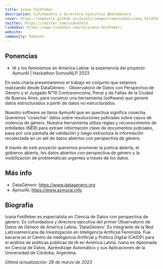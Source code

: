 ```yaml
---
title: Ivana Feldfeber
description: Cofundadora y directora ejecutiva @DataGénero
cover: https://somosnlp.github.io/assets/images/comunidad/ivana_feldfeber.jpg
twitter: https://twitter.com/ivanafeld
linkedin: https://www.linkedin.com/in/ivana-feldfeber/
website: 
community: Ponente
---
```


## Ponencias

- IA y los feminismos en América Latina: la experiencia del proyecto AymurAI | Hackathon SomosNLP 2023

<EventSummary
    description=""
    poster="https://somosnlp.github.io/assets/images/eventos/230328_aymurai.jpg"
    video="https://www.youtube.com/embed/JwputbLp8AI"
    name="Ivana Feldfeber"
    website=""
    twitter="https://twitter.com/ivanafeld"
    linkedin="https://www.linkedin.com/in/ivana-feldfeber/"
    github=""
    bio="Ivana Feldfeber es especialista en Ciencia de Datos con perspectiva de género. Es cofundadora y directora ejecutiva del primer Observatorio de Datos de Género de América Latina, 'DataGénero'. Es integrante de la Red Latinoamericana de Investigación en Inteligencia Artificial Feminista. Fue becaria en el Centro de Inteligencia Artificial y Política Digital (CAIDP) para el análisis de políticas públicas de IA en América Latina. Ivana es diplomada en Ciencia de Datos, Aprendizaje Automático y sus Aplicaciones de la Universidad de Córdoba, Argentina."
    hide_personal_info
/>

En esta charla presentaremos el trabajo en conjunto que estamos realizando desde DataGénero - Observatorio de Datos con Perspectiva de Género y el Juzgado N°10 Contravenciona, Penal y de Faltas de la Ciudad de Buenos Aires, para construir una herramienta (software) que genere datos estructurados a partir de datos no estructurados.

Nuestro software se llama AymurAI que en quechua significa cosecha. Queremos 'cosechar' datos sobre resoluciones judiciales sobre casos de violencia de género. Nuestra herramienta utiliza reglas y reconocimiento de entidades (NER) para extraer información clave de documentos judiciales, pasa por una pantalla de validación y luego estructura la información recolectada en un set de datos abiertos con perspectiva de género.

A través de este proyecto queremos promover la justicia abierta, el gobierno abierto, los datos abiertos con perspectiva de género y la visibilización de problemáticas urgentes a través de los datos.

## Más info

- DataGénero: https://www.datagenero.org
- AymurAI: https://www.aymurai.info


## Biografía

Ivana Feldfeber es especialista en Ciencia de Datos con perspectiva de género. Es cofundadora y directora ejecutiva del primer Observatorio de Datos de Género de América Latina, 'DataGénero'. Es integrante de la Red Latinoamericana de Investigación en Inteligencia Artificial Feminista. Fue becaria en el Centro de Inteligencia Artificial y Política Digital (CAIDP) para el análisis de políticas públicas de IA en América Latina. Ivana es diplomada en Ciencia de Datos, Aprendizaje Automático y sus Aplicaciones de la Universidad de Córdoba, Argentina.

*Última actualización: 28 de marzo de 2023*
